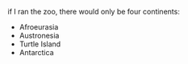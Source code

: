 if I ran the zoo, there would only be four continents:

* Afroeurasia
* Austronesia
* Turtle Island
* Antarctica
